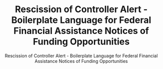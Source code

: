 ---
layout: resources-landing
title: "Rescission of Controller Alert - Boilerplate Language for Federal Financial Assistance Notices of Funding Opportunities"
subtitle: "Rescission of Controller Alert - Boilerplate Language for Federal Financial Assistance Notices of Funding Opportunities"
doc-link: ../assets/files/Controller_Alert_Rescinding Boilerplate Language_Clean.pdf
filters: federal-financial-assistance controller-alert omb 2021
fiscal_year: 2021
---